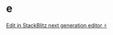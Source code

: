 # e

[Edit in StackBlitz next generation editor ⚡️](https://stackblitz.com/~/github.com/sirigineedimallesh/e)